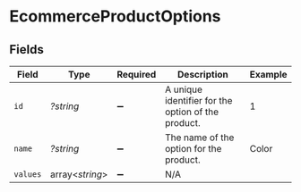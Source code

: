 # EcommerceProductOptions


## Fields

| Field                                              | Type                                               | Required                                           | Description                                        | Example                                            |
| -------------------------------------------------- | -------------------------------------------------- | -------------------------------------------------- | -------------------------------------------------- | -------------------------------------------------- |
| `id`                                               | *?string*                                          | :heavy_minus_sign:                                 | A unique identifier for the option of the product. | 1                                                  |
| `name`                                             | *?string*                                          | :heavy_minus_sign:                                 | The name of the option for the product.            | Color                                              |
| `values`                                           | array<*string*>                                    | :heavy_minus_sign:                                 | N/A                                                |                                                    |